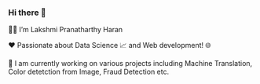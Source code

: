 ### Hi there 👋
:raising_hand_woman: I’m Lakshmi Pranatharthy Haran 

:heart: Passionate about Data Science :chart_with_upwards_trend: and Web development! 🌐

🔭 I am currently working on various projects including Machine Translation, Color detetction from Image, Fraud Detection etc.



<!--
**prlak/prlak** is a ✨ _special_ ✨ repository because its `README.md` (this file) appears on your GitHub profile.

Here are some ideas to get you started:

- 🔭 I’m currently working on ...
- 🌱 I’m currently learning ...
- 👯 I’m looking to collaborate on ...
- 🤔 I’m looking for help with ...
- 💬 Ask me about ...
- 📫 How to reach me: ...
- 😄 Pronouns: ...
- ⚡ Fun fact: ...
-->
